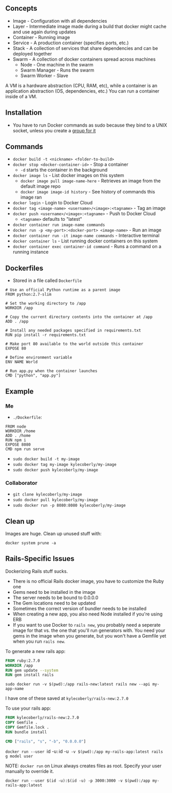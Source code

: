 ## Concepts

* Image - Configuration with all dependencies
* Layer - Intermediate image made during a build that docker might cache and use again during updates
* Container - Running image
* Service - A production container (specifies ports, etc.)
* Stack - A collection of services that share dependencies and can be deployed together
* Swarm - A collection of docker containers spread across machines
    * Node - One machine in the swarm
    * Swarm Manager - Runs the swarm
    * Swarm Worker - Slave

A VM is a hardware abstraction (CPU, RAM, etc), while a container is an application abstraction (OS, dependencies, etc.) You can run a container inside of a VM.

## Installation

* You have to run Docker commands as sudo because they bind to a UNIX socket, unless you create a [group for it](https://askubuntu.com/questions/477551/how-can-i-use-docker-without-sudo)

## Commands

* `docker build -t <nickname> <folder-to-build>`
* `docker stop <docker-container-id>` - Stop a container
    * `-d` starts the container in the background
* `docker image ls` - List docker images on this system
    * `docker image pull image-name-here` - Retrieves an image from the default image repo
    * `docker image image-id history` - See history of commands this image ran
* `docker login` - Login to Docker Cloud
* `docker tag <image-name> <username>/<image>:<tagname>` - Tag an image
* `docker push <username>/<image>:<tagname>` - Push to Docker Cloud
    * `<tagname>` defaults to "latest"
* `docker container run image-name commands`
* `docker run -p <my-port>:<docker-port> <image-name>` - Run an image
* `docker container run -it image-name commands` - Interactive terminal
* `docker container ls` - List running docker containers on this system
* `docker container exec container-id command` - Runs a command on a running instance

## Dockerfiles

* Stored in a file called `Dockerfile`

```
# Use an official Python runtime as a parent image
FROM python:2.7-slim

# Set the working directory to /app
WORKDIR /app

# Copy the current directory contents into the container at /app
ADD . /app

# Install any needed packages specified in requirements.txt
RUN pip install -r requirements.txt

# Make port 80 available to the world outside this container
EXPOSE 80

# Define environment variable
ENV NAME World

# Run app.py when the container launches
CMD ["python", "app.py"]
```

## Example

### Me

* `./Dockerfile`:

```docker
FROM node
WORKDIR /home
ADD . /home
RUN npm i
EXPOSE 8080
CMD npm run serve
```

* `sudo docker build -t my-image`
* `sudo docker tag my-image kylecoberly/my-image`
* `sudo docker push kylecoberly/my-image`

### Collaborator

* `git clone kylecoberly/my-image`
* `sudo docker pull kylecoberly/my-image`
* `sudo docker run -p 8080:8080 kylecoberly/my-image`

## Clean up

Images are huge. Clean up unused stuff with:

`docker system prune -a`

## Rails-Specific Issues

Dockerizing Rails stuff sucks.

* There is no official Rails docker image, you have to customize the Ruby one
* Gems need to be installed in the image
* The server needs to be bound to 0.0.0.0
* The Gem locations need to be updated
* Sometimes the correct version of bundler needs to be installed
* When creating a new app, you also need Node installed if you're using ERB
* If you want to use Docker to `rails new`, you probably need a seperate image for that vs. the one that you'll run generators with. You need your gems in the image when you generate, but you won't have a Gemfile yet when you run `rails new`.

To generate a new rails app:

```Dockerfile
FROM ruby:2.7.0
WORKDIR /app
RUN gem update --system
RUN gem install rails
```

`sudo docker run -v $(pwd):/app rails-new:latest rails new --api my-app-name`

I have one of these saved at `kylecoberly/rails-new:2.7.0`

To use your rails app:

```Dockerfile
FROM kylecoberly/rails-new:2.7.0
COPY Gemfile .
COPY Gemfile.lock .
RUN bundle install

CMD ["rails", "s", "-b", "0.0.0.0"]
```

`docker run --user `id -u`:`id -u` -v $(pwd):/app my-rails-app:latest rails g model user`

NOTE: `docker run` on Linux always creates files as root. Specify your user manually to override it.

`docker run --user $(id -u):$(id -u) -p 3000:3000 -v $(pwd):/app my-rails-app:latest`
